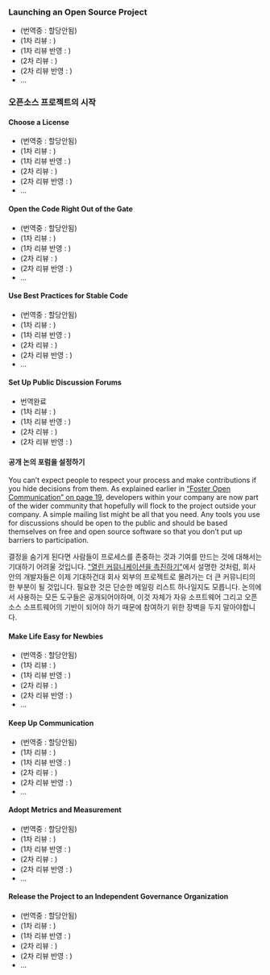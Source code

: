 ### Launching an Open Source Project

* (번역중 : 할당안됨)
* (1차 리뷰 : )
* (1차 리뷰 반영 : )
* (2차 리뷰 : )
* (2차 리뷰 반영 : )
* ...

### 오픈소스 프로젝트의 시작

#### Choose a License

* (번역중 : 할당안됨)
* (1차 리뷰 : )
* (1차 리뷰 반영 : )
* (2차 리뷰 : )
* (2차 리뷰 반영 : )
* ...

#### Open the Code Right Out of the Gate

* (번역중 : 할당안됨)
* (1차 리뷰 : )
* (1차 리뷰 반영 : )
* (2차 리뷰 : )
* (2차 리뷰 반영 : )
* ...

#### Use Best Practices for Stable Code

* (번역중 : 할당안됨)
* (1차 리뷰 : )
* (1차 리뷰 반영 : )
* (2차 리뷰 : )
* (2차 리뷰 반영 : )
* ...

#### Set Up Public Discussion Forums

* 번역완료
* (1차 리뷰 : )
* (1차 리뷰 반영 : )
* (2차 리뷰 : )
* (2차 리뷰 반영 : )

#### 공개 논의 포럼을 설정하기

You can’t expect people to respect your process and make contributions if you hide decisions from them. As explained earlier in [“Foster Open Communication” on page 19](https://github.com/KMU-OSS-Laboratory/Open-Source-in-the-Enteprise/blob/master/src/09-contributing-to-open-source-project.md#foster-open-communication), developers within your company are now part of the wider community that hopefully will flock to the project outside your company. A simple mailing list might be all that you need. Any tools you use for discussions should be open to the public and should be based themselves on free and open source software so that you don’t put up barriers to participation. 

결정을 숨기게 된다면 사람들이 프로세스를 존중하는 것과 기여를 만드는 것에 대해서는 기대하기 어려울 것입니다.  ["열린 커뮤니케이션을 촉진하기"](https://github.com/KMU-OSS-Laboratory/Open-Source-in-the-Enteprise/blob/master/src/09-contributing-to-open-source-project.md#열린-커뮤니케이션을-촉진하기)에서 설명한 것처럼, 회사 안의 개발자들은 이제 기대하건대 회사 외부의 프로젝트로 몰려가는 더 큰 커뮤니티의 한 부분이 될 것입니다. 필요한 것은 단순한 메일링 리스트 하나일지도 모릅니다. 논의에서 사용하는 모든 도구들은 공개되어야하며, 이것 자체가 자유 소프트웨어 그리고 오픈소스 소프트웨어의 기반이 되어야 하기 때문에 참여하기 위한 장벽을 두지 말아야합니다. 



#### Make Life Easy for Newbies

* (번역중 : 할당안됨)
* (1차 리뷰 : )
* (1차 리뷰 반영 : )
* (2차 리뷰 : )
* (2차 리뷰 반영 : )
* ...

#### Keep Up Communication

* (번역중 : 할당안됨)
* (1차 리뷰 : )
* (1차 리뷰 반영 : )
* (2차 리뷰 : )
* (2차 리뷰 반영 : )
* ...

#### Adopt Metrics and Measurement

* (번역중 : 할당안됨)
* (1차 리뷰 : )
* (1차 리뷰 반영 : )
* (2차 리뷰 : )
* (2차 리뷰 반영 : )
* ...

#### Release the Project to an Independent Governance Organization 

* (번역중 : 할당안됨)
* (1차 리뷰 : )
* (1차 리뷰 반영 : )
* (2차 리뷰 : )
* (2차 리뷰 반영 : )
* ...


